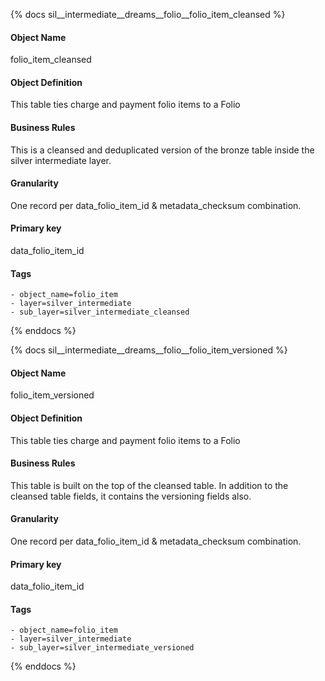 {% docs sil__intermediate__dreams__folio__folio_item_cleansed %}

#### Object Name
folio_item_cleansed

#### Object Definition
This table ties charge and payment folio items to a Folio

#### Business Rules
This is a cleansed and deduplicated version of the bronze table inside the silver intermediate layer.

#### Granularity
One record per data_folio_item_id & metadata_checksum combination.

#### Primary key
data_folio_item_id

#### Tags
    - object_name=folio_item
    - layer=silver_intermediate
    - sub_layer=silver_intermediate_cleansed

{% enddocs %}

{% docs sil__intermediate__dreams__folio__folio_item_versioned %}

#### Object Name
folio_item_versioned

#### Object Definition
This table ties charge and payment folio items to a Folio

#### Business Rules
This table is built on the top of the cleansed table. In addition to the cleansed table fields, it contains the versioning fields also.

#### Granularity
One record per data_folio_item_id & metadata_checksum combination.

#### Primary key
data_folio_item_id

#### Tags
    - object_name=folio_item
    - layer=silver_intermediate
    - sub_layer=silver_intermediate_versioned

{% enddocs %}